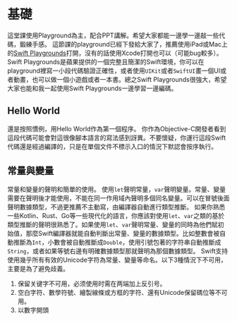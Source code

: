 # 基礎

這堂課使用Playground為主，配合PPT講解。希望大家都能一邊學一邊敲一些代碼，鍛練手感。
這節課的playground已經下發給大家了，推薦使用iPad或Mac上的[Swift Playgrounds](https://www.apple.com/swift/playgrounds/)打開，沒有的話使用Xcode打開也可以（可能bug較多）。Swift Playgrounds是蘋果提供的一個完整且簡潔的Swift環境，你可以在playground裡寫一小段代碼驗證正確性，或者使用`UIKit`或者`SwiftUI`畫一個UI或者動畫，也可以做一個小遊戲或者一本書。總之Swift Playgrounds很強大，希望大家也能和我一起使用Swift Playgrounds一邊學習一邊編碼。

## Hello World

還是按照慣例，用Hello World作為第一個程序。
你作為Objective-C開發者看到這段代碼可能會對這很像腳本語言的寫法感到訝異。不要懷疑，你運行這段Swift代碼還是經過編譯的，只是在單個文件不標示入口的情況下默認會按序執行。

## 常量與變量
常量和變量的聲明和簡單的使用。
使用`let`聲明常量，`var`聲明變量。常量、變量需要在聲明後才能使用，不能在同一作用域內聲明多個同名變量。可以在冒號後面聲明數據類型，不過更推薦不主動寫，由編譯器自動進行類型推斷。
如果你熟悉一些Kotlin、Rust、Go等一些現代化的語言，你應該對使用`let`、`var`之類的基於類型推斷的聲明很熟悉了。如果使用`let`、`var`聲明常量、變量的同時為他們賦初始值，那麼Swift編譯器就能自動判斷出常量、變量的數據類型。比如整數會被自動推斷為`Int`，小數會被自動推斷成`Double`，使用引號包著的字符串自動推斷成`String`，或者如果等號右邊有明確數據類型那就聲明為那個數據類型。
Swift支持使用幾乎所有有效的Unicode字符為常量、變量等命名。以下3種情況下不可用，主要是為了避免歧義。

1. 保留关键字不可用，必须使用时需在两端加上反引号。
2. 空白字符、數學符號、繪製線條或方框的字符、還有Unicode保留碼位等不可用。
3. 以數字開頭
